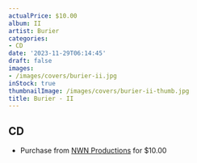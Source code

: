 ```yaml
---
actualPrice: $10.00
album: II
artist: Burier
categories:
- CD
date: '2023-11-29T06:14:45'
draft: false
images:
- /images/covers/burier-ii.jpg
inStock: true
thumbnailImage: /images/covers/burier-ii-thumb.jpg
title: Burier - II
---
```


## CD
* Purchase from [NWN Productions](http://shop.nwnprod.com/index.php?route=product/product&path=93&product_id=26974&sort=pd.name&order=ASC) for $10.00
